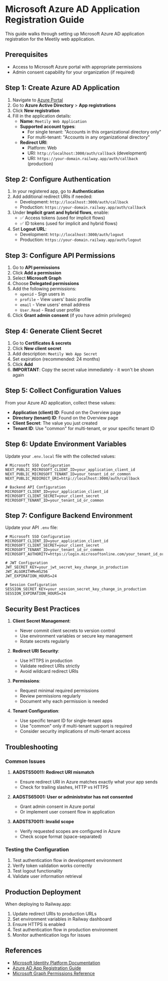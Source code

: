 # Microsoft Azure AD Application Registration Guide

This guide walks through setting up Microsoft Azure AD application registration for the Meetily web application.

## Prerequisites

- Access to Microsoft Azure portal with appropriate permissions
- Admin consent capability for your organization (if required)

## Step 1: Create Azure AD Application

1. Navigate to [Azure Portal](https://portal.azure.com)
2. Go to **Azure Active Directory** > **App registrations**
3. Click **New registration**
4. Fill in the application details:
   - **Name**: `Meetily Web Application`
   - **Supported account types**: 
     - For single tenant: "Accounts in this organizational directory only"
     - For multi-tenant: "Accounts in any organizational directory"
   - **Redirect URI**: 
     - Platform: Web
     - URI: `http://localhost:3000/auth/callback` (development)
     - URI: `https://your-domain.railway.app/auth/callback` (production)

## Step 2: Configure Authentication

1. In your registered app, go to **Authentication**
2. Add additional redirect URIs if needed:
   - Development: `http://localhost:3000/auth/callback`
   - Production: `https://your-domain.railway.app/auth/callback`
3. Under **Implicit grant and hybrid flows**, enable:
   - ✅ Access tokens (used for implicit flows)
   - ✅ ID tokens (used for implicit and hybrid flows)
4. Set **Logout URL**: 
   - Development: `http://localhost:3000/auth/logout`
   - Production: `https://your-domain.railway.app/auth/logout`

## Step 3: Configure API Permissions

1. Go to **API permissions**
2. Click **Add a permission**
3. Select **Microsoft Graph**
4. Choose **Delegated permissions**
5. Add the following permissions:
   - `openid` - Sign users in
   - `profile` - View users' basic profile
   - `email` - View users' email address
   - `User.Read` - Read user profile
6. Click **Grant admin consent** (if you have admin privileges)

## Step 4: Generate Client Secret

1. Go to **Certificates & secrets**
2. Click **New client secret**
3. Add description: `Meetily Web App Secret`
4. Set expiration (recommended: 24 months)
5. Click **Add**
6. **IMPORTANT**: Copy the secret value immediately - it won't be shown again

## Step 5: Collect Configuration Values

From your Azure AD application, collect these values:

- **Application (client) ID**: Found on the Overview page
- **Directory (tenant) ID**: Found on the Overview page  
- **Client Secret**: The value you just created
- **Tenant ID**: Use "common" for multi-tenant, or your specific tenant ID

## Step 6: Update Environment Variables

Update your `.env.local` file with the collected values:

```env
# Microsoft SSO Configuration
NEXT_PUBLIC_MICROSOFT_CLIENT_ID=your_application_client_id
NEXT_PUBLIC_MICROSOFT_TENANT_ID=your_tenant_id_or_common
NEXT_PUBLIC_REDIRECT_URI=http://localhost:3000/auth/callback

# Backend API Configuration  
MICROSOFT_CLIENT_ID=your_application_client_id
MICROSOFT_CLIENT_SECRET=your_client_secret
MICROSOFT_TENANT_ID=your_tenant_id_or_common
```

## Step 7: Configure Backend Environment

Update your API `.env` file:

```env
# Microsoft SSO Configuration
MICROSOFT_CLIENT_ID=your_application_client_id
MICROSOFT_CLIENT_SECRET=your_client_secret
MICROSOFT_TENANT_ID=your_tenant_id_or_common
MICROSOFT_AUTHORITY=https://login.microsoftonline.com/your_tenant_id_or_common

# JWT Configuration
JWT_SECRET_KEY=your_jwt_secret_key_change_in_production
JWT_ALGORITHM=HS256
JWT_EXPIRATION_HOURS=24

# Session Configuration
SESSION_SECRET_KEY=your_session_secret_key_change_in_production
SESSION_EXPIRATION_HOURS=24
```

## Security Best Practices

1. **Client Secret Management**:
   - Never commit client secrets to version control
   - Use environment variables or secure key management
   - Rotate secrets regularly

2. **Redirect URI Security**:
   - Use HTTPS in production
   - Validate redirect URIs strictly
   - Avoid wildcard redirect URIs

3. **Permissions**:
   - Request minimal required permissions
   - Review permissions regularly
   - Document why each permission is needed

4. **Tenant Configuration**:
   - Use specific tenant ID for single-tenant apps
   - Use "common" only if multi-tenant support is required
   - Consider security implications of multi-tenant access

## Troubleshooting

### Common Issues

1. **AADSTS50011: Redirect URI mismatch**
   - Ensure redirect URI in Azure matches exactly what your app sends
   - Check for trailing slashes, HTTP vs HTTPS

2. **AADSTS65001: User or administrator has not consented**
   - Grant admin consent in Azure portal
   - Or implement user consent flow in application

3. **AADSTS70011: Invalid scope**
   - Verify requested scopes are configured in Azure
   - Check scope format (space-separated)

### Testing the Configuration

1. Test authentication flow in development environment
2. Verify token validation works correctly
3. Test logout functionality
4. Validate user information retrieval

## Production Deployment

When deploying to Railway.app:

1. Update redirect URIs to production URLs
2. Set environment variables in Railway dashboard
3. Ensure HTTPS is enabled
4. Test authentication flow in production environment
5. Monitor authentication logs for issues

## References

- [Microsoft Identity Platform Documentation](https://docs.microsoft.com/en-us/azure/active-directory/develop/)
- [Azure AD App Registration Guide](https://docs.microsoft.com/en-us/azure/active-directory/develop/quickstart-register-app)
- [Microsoft Graph Permissions Reference](https://docs.microsoft.com/en-us/graph/permissions-reference)
